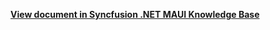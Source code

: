 **[View document in Syncfusion .NET MAUI Knowledge Base](https://www.syncfusion.com/kb/13079/how-to-apply-alternate-item-background-in-net-maui-listview-sflistview)**
